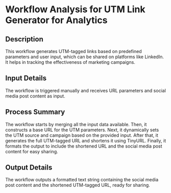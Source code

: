 # Workflow Analysis for UTM Link Generator for Analytics

## Description
This workflow generates UTM-tagged links based on predefined parameters and user input, which can be shared on platforms like LinkedIn. It helps in tracking the effectiveness of marketing campaigns.

## Input Details
The workflow is triggered manually and receives URL parameters and social media post content as input.

## Process Summary
The workflow starts by merging all the input data available. Then, it constructs a base URL for the UTM parameters. Next, it dynamically sets the UTM source and campaign based on the provided input. After that, it generates the full UTM-tagged URL and shortens it using TinyURL. Finally, it formats the output to include the shortened URL and the social media post content for easy sharing.

## Output Details
The workflow outputs a formatted text string containing the social media post content and the shortened UTM-tagged URL, ready for sharing.
